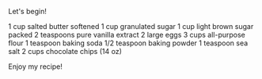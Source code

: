 Let's begin!

1 cup salted butter softened
1 cup granulated sugar
1 cup light brown sugar packed
2 teaspoons pure vanilla extract
2 large eggs
3 cups all-purpose flour
1 teaspoon baking soda
1/2 teaspoon baking powder
1 teaspoon sea salt
2 cups chocolate chips (14 oz)

Enjoy my recipe!